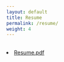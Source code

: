 ```yaml
---
layout: default
title: Resume
permalink: /resume/
weight: 4
---
```


<br>
<li class="inline-block">
  <a
    target="_blank"
    class="align-middle link-primary mr-2 mr-lg-0 ml-lg-2"
    href="/assets/Pushkar-GradResume.pdf"
    >Resume.pdf</a
  >
</li>
<br>
<object data="{{ site.url }}{{ site.baseurl }}/assets/Pushkar-GradResume.pdf" width="1200" height="1200" type="application/pdf"></object>
